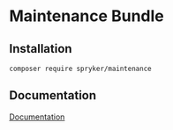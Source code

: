 # Maintenance Bundle

## Installation

```
composer require spryker/maintenance
```

## Documentation

[Documentation](http://spryker.github.io)
